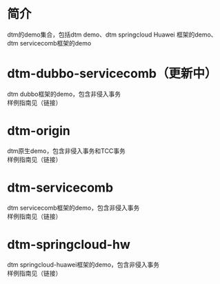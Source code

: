 # 简介 
dtm的demo集合，包括dtm demo、dtm springcloud Huawei 框架的demo、dtm servicecomb框架的demo

# dtm-dubbo-servicecomb（更新中）
dtm dubbo框架的demo，包含非侵入事务  
样例指南见（链接）

# dtm-origin
dtm原生demo，包含非侵入事务和TCC事务  
样例指南见（链接）

# dtm-servicecomb
dtm servicecomb框架的demo，包含非侵入事务  
样例指南见（链接）

# dtm-springcloud-hw
dtm springcloud-huawei框架的demo，包含非侵入事务  
样例指南见（链接）

